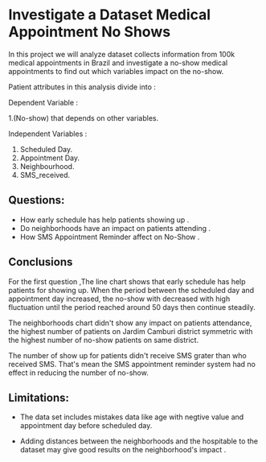 # Investigate a Dataset Medical Appointment No Shows 


In this project we will analyze dataset collects information from 100k medical appointments in Brazil and investigate a no-show medical appointments to find out which variables impact on the no-show.

Patient attributes in this analysis divide into :

Dependent Variable :

1.(No-show) that depends on other variables.

Independent Variables :

1. Scheduled Day.
2. Appointment Day.
3. Neighbourhood.
4. SMS_received.

## Questions:

- How early schedule has help patients showing up .
- Do neighborhoods have an impact on patients attending . 
- How SMS Appointment Reminder affect on No-Show .


## Conclusions

For the first question ,The line chart shows that early schedule has help patients for showing up. When the period between the scheduled day and appointment day increased, the no-show with decreased with high fluctuation until the period reached around 50 days then continue steadily. 

The neighborhoods chart didn't show any impact on patients attendance, the highest number of patients on Jardim Camburi district symmetric with the highest number of no-show patients on same district. 

The number of show up for patients didn't receive SMS grater than who received SMS. That's mean the SMS appointment reminder system had no effect in reducing the number of no-show.

## Limitations:

 - The data set includes mistakes data like age with negtive value and appointment day before scheduled day.

 - Adding distances between the neighborhoods and the hospitable to the dataset may give good results on 
   the neighborhood's impact .


